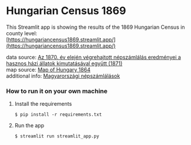 # Hungarian Census 1869

This Streamlit app is showing the results of the 1869 Hungarian Census in county level:\
[https://hungariancensus1869.streamlit.app/](https://hungariancensus1869.streamlit.app/)

data source: [Az 1870. év elején végrehajtott népszámlálás eredményei a hasznos házi állatok kimutatásával együtt (1871)](https://library.hungaricana.hu/en/view/NEDA_1870/?pg=0&layout=s)\
map source: [Map of Hungary 1864](https://mnhp.unideb.hu/kiadvanyok/pesty/bibliografia/pesty_kiadasa.jpg)\
additional info: [Magyarországi népszámlálások](https://hu.wikipedia.org/wiki/Magyarorsz%C3%A1gi_n%C3%A9psz%C3%A1ml%C3%A1l%C3%A1sok)

### How to run it on your own machine

1. Install the requirements

   ```
   $ pip install -r requirements.txt
   ```

2. Run the app

   ```
   $ streamlit run streamlit_app.py
   ```
